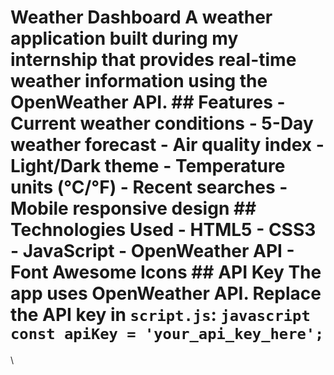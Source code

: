 # Weather Dashboard  A weather application built during my internship that provides real-time weather information using the OpenWeather API.  ## Features - Current weather conditions - 5-Day weather forecast - Air quality index - Light/Dark theme - Temperature units (°C/°F) - Recent searches - Mobile responsive design  ## Technologies Used - HTML5 - CSS3 - JavaScript - OpenWeather API - Font Awesome Icons  ## API Key The app uses OpenWeather API. Replace the API key in `script.js`: ```javascript const apiKey = 'your_api_key_here'; ```
\
